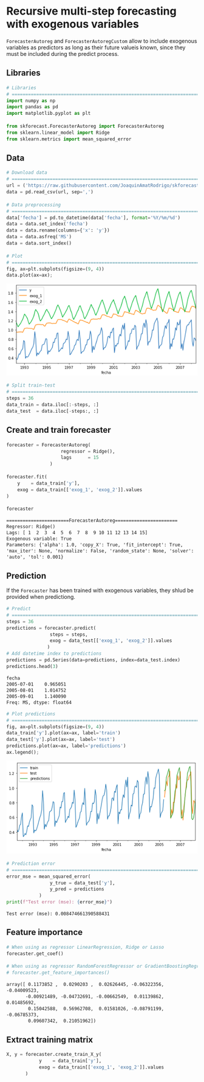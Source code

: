 # Recursive multi-step forecasting with exogenous variables

`ForecasterAutoreg` and `ForecasterAutoregCustom` allow to include exogenous variables as predictors as long as their future valueis known, since they must be included during the predict process.

## Libraries

```python
# Libraries
# ==============================================================================
import numpy as np
import pandas as pd
import matplotlib.pyplot as plt

from skforecast.ForecasterAutoreg import ForecasterAutoreg
from sklearn.linear_model import Ridge
from sklearn.metrics import mean_squared_error
```

## Data

```python
# Download data
# ==============================================================================
url = ('https://raw.githubusercontent.com/JoaquinAmatRodrigo/skforecast/master/data/h2o_exog.csv')
data = pd.read_csv(url, sep=',')

# Data preprocessing
# ==============================================================================
data['fecha'] = pd.to_datetime(data['fecha'], format='%Y/%m/%d')
data = data.set_index('fecha')
data = data.rename(columns={'x': 'y'})
data = data.asfreq('MS')
data = data.sort_index()

# Plot
# ==============================================================================
fig, ax=plt.subplots(figsize=(9, 4))
data.plot(ax=ax);
```
<img src="../img/data_exog.png">

```python
# Split train-test
# ==============================================================================
steps = 36
data_train = data.iloc[:-steps, :]
data_test  = data.iloc[-steps:, :]
```

## Create and train forecaster


```python
forecaster = ForecasterAutoreg(
                    regressor = Ridge(),
                    lags      = 15
                )

forecaster.fit(
    y    = data_train['y'],
    exog = data_train[['exog_1', 'exog_2']].values
)

forecaster
```

```
=======================ForecasterAutoreg=======================
Regressor: Ridge()
Lags: [ 1  2  3  4  5  6  7  8  9 10 11 12 13 14 15]
Exogenous variable: True
Parameters: {'alpha': 1.0, 'copy_X': True, 'fit_intercept': True, 'max_iter': None, 'normalize': False, 'random_state': None, 'solver': 'auto', 'tol': 0.001}
```

## Prediction

If the `Forecaster` has been trained with exogenous variables, they shlud be provided when predictiong.


```python
# Predict
# ==============================================================================
steps = 36
predictions = forecaster.predict(
                steps = steps,
                exog = data_test[['exog_1', 'exog_2']].values
               )
# Add datetime index to predictions
predictions = pd.Series(data=predictions, index=data_test.index)
predictions.head(3)
```

```
fecha
2005-07-01    0.965051
2005-08-01    1.014752
2005-09-01    1.140090
Freq: MS, dtype: float64
```

```python
# Plot predictions
# ==============================================================================
fig, ax=plt.subplots(figsize=(9, 4))
data_train['y'].plot(ax=ax, label='train')
data_test['y'].plot(ax=ax, label='test')
predictions.plot(ax=ax, label='predictions')
ax.legend();
```

<img src="../img/prediction.png">

```python
# Prediction error
# ==============================================================================
error_mse = mean_squared_error(
                y_true = data_test['y'],
                y_pred = predictions
            )
print(f"Test error (mse): {error_mse}")
```

```
Test error (mse): 0.008474661390588431
```

## Feature importance

```python
# When using as regressor LinearRegression, Ridge or Lasso
forecaster.get_coef()

# When using as regressor RandomForestRegressor or GradientBoostingRegressor
# forecaster.get_feature_importances()
```

```
array([ 0.1173852 ,  0.0290203 ,  0.02626445, -0.06322356, -0.04009523,
       -0.00921489, -0.04732691, -0.00662549,  0.01139862,  0.01485692,
        0.15042588,  0.56962708,  0.01581026, -0.08791199, -0.06785373,
        0.09607342,  0.21051962])
```

## Extract training matrix

```python
X, y = forecaster.create_train_X_y(
            y    = data_train['y'],
            exog = data_train[['exog_1', 'exog_2']].values
       )
```